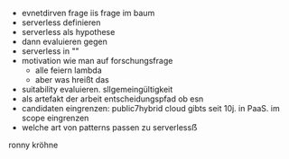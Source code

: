 - evnetdirven frage iis frage im baum
- serverless definieren
- serverless als hypothese
- dann evaluieren gegen 
- serverless in ""
- motivation wie man auf forschungsfrage
    - alle feiern lambda
    - aber was hreißt das
- suitability evaluieren. sllgemeingültigkeit 
- als artefakt der arbeit entscheidungspfad ob esn 
- candidaten eingrenzen: public7hybrid cloud gibts seit 10j. in PaaS. im scope eingrenzen 
- welche art von patterns passen zu serverlessẞ


ronny kröhne 